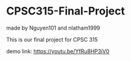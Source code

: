 # CPSC315-Final-Project


made by Nguyen101 and nlatham1999

This is our final project for CPSC 315 


demo link: https://youtu.be/YfRu8HP3iV0

